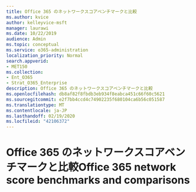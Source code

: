 ```yaml
---
title: Office 365 のネットワークスコアベンチマークと比較
ms.author: kvice
author: kelleyvice-msft
manager: laurawi
ms.date: 10/22/2019
audience: Admin
ms.topic: conceptual
ms.service: o365-administration
localization_priority: Normal
search.appverid:
- MET150
ms.collection:
- Ent_O365
- Strat_O365_Enterprise
description: Office 365 のネットワークスコアベンチマークと比較
ms.openlocfilehash: db8af82f8fbdb3eb934f8eabca451c66f60c5621
ms.sourcegitcommit: e2f7bb4ccd4c74902235f680104ca6b56c051587
ms.translationtype: MT
ms.contentlocale: ja-JP
ms.lasthandoff: 02/19/2020
ms.locfileid: "42106372"
---
```

# <a name="office-365-network-score-benchmarks-and-comparisons"></a><span data-ttu-id="6c902-103">Office 365 のネットワークスコアベンチマークと比較</span><span class="sxs-lookup"><span data-stu-id="6c902-103">Office 365 network score benchmarks and comparisons</span></span>
